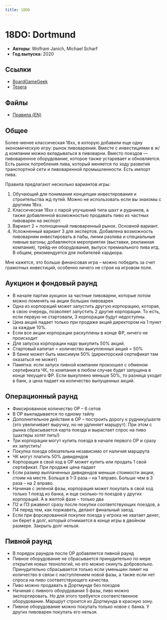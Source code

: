 ```yaml
---
title: 18DO
---
```


# 18DO: Dortmund

* **Авторы**: Wolfram Janich, Michael Scharf
* **Год выпуска:** 2020

## Ссылки

- [BoardGameGeek](https://boardgamegeek.com/boardgame/238957/18do-dortmund)
- [Tesera](https://tesera.ru/game/18do/)

## Файлы

- [Правила (EN)](https://boardgamegeek.com/filepage/241152/18do-rules-eng-final-graphic)

## Общее

Более-менее классическая 18хх, в которую добавили еще одну экономическую игру:
рынок пивоварения. Вместе с инвестициями в ж/д компании можно вкладываться в
пивоварни. Вместо поездов — пивоваренное оборудование, которое также устаревает
и обновляется. Есть рынок потребления пива, который меняется по ходу развития
транспортной сети и пивоваренной промышленности. Есть импорт пива.

Правила предлагают несколько вариантов игры:

1. Обучающий для понимания концепции инвестирования и строительства жд путей.
   Можно не использовать если вы знакомы с другими 18хх.
2. Классическая 18хх с парой улучшений типа шахт и рудников, а также добавленной
   возможностью продавать пиво из частных пивоварен на экспорт.
3. Вариант 2 + полноценный пивоваренный рынок. Основной вариант.
4. Усложненный вариант 3 для экспертов. Добавлена возможность пивоварням
   инвестировать в пабы, линии разлива и специальные пивные вагоны; добавляются
   мероприятия (выставки, рекламная компания), трейд-ин оборудования, выпуск
   премиального пива итд. В общем, рекомендуется для любителей хардкора.

Мне кажется, это больше финансовая игра – можно победить за счет грамотных
инвестиций, особенно ничего не строя на игровом поле.

## Аукцион и фондовый раунд

- В начале партии аукцион за частные пивоварни, которые потом можно поменять на
  акции больших пивоварен
- Одна из корпораций может запустить другую корпорацию, которая, в свою очередь,
  позволяет запустить 2 другие корпорации. То есть, если первую не стартовали,
  3 корпорации будут недоступны.
- Цена акций падает только при продаже акций директором на 1 пункт за каждые 10%.
- Если все акции корпорации раскуплены в конце ФР, ничего не происходит
- Для запуска корпорации надо выкупить 50% акций.
- Стартовый капитал = количество выкупленных акций = 50%
- В банке может быть максимум 50% (директорский сертификат там оказаться не может)
- Памятка: если запуск пивной компании произошел с обменом сертификата ЧК, то
  компания в любом случае будет запущена в конце текущего ФР. Если выкуплено
  меньше 50%, то разница уходит в банк, а цена падает на количество выпущенных акций.

## Операционный раунд

- Фиксированное количество ОР – 6 сетов
- В ОР выкладывается по одному тайлу
- Дополнительное действие в ОР – построить дорогу к руднику/шахте (это увеличивает
  выручку, но не удлиняет маршрут). При этом с рынка сбрасывается карта поезда и
  вырастает спрос на пиво (шахтеры хотят пить!)
- Три корпорации могут купить поезда в начале первого ОР и сразу их запустить!
- Покупка поезда обязательна независимо от наличия маршрута
- ЧК могут платить 50% дивидендов
- Корпорация в свой ход в ОР может купить или продать 1 свой сертификат. При продаже
  цена падает
- Если размер выплаченных дивидендов меньше стоимости акции, стоим на месте.
  Больше в 1-3 раза – на 1 вправо. Больше чем в 3 раза – на 2 вправо.
- Начиная с зеленой фазы, корпорация может покупать в свой ход только 1 поезд из
  банка, и еще сколько-то поездов у других корпораций. А в желтой фазе – только два
- П2 и П3 ржавеют сразу после покупки соответствующих поездов, а П4 перед тем,
  как поржаветь, делают финальный заезд.
- Если при форсированной покупке поезда у игрока не хватает денег, он берет в
  долг, который отнимается в конце игры в двойном размере. Закрыть долг нельзя.

## Пивной раунд

- В порядок раундов после ОР добавляется пивной раунд
- Пивное оборудование не сбрасывается принудительно по мере открытия новых
  технологий, но его можно скинуть добровольно. Принудительно сбрасывается только
  если уменьшен лимит на количество в связи с наступлением новой фазы, а также
  если нет спроса на пиво соответствующего качества.
- Пиво можно продавать в Дортмунде без поездов
- Начиная с пивного оборудования 5 фазы, пиво можно экспортировать. Но для этого
  требуется соответственное оборудование. Маршрут строится из Дортмунда в красную зону.
- Пивное оборудование можно покупать только новое с банка. У других пивоварен покупать его нельзя.
